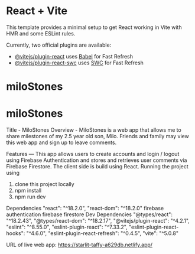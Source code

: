 # React + Vite

This template provides a minimal setup to get React working in Vite with HMR and some ESLint rules.

Currently, two official plugins are available:

- [@vitejs/plugin-react](https://github.com/vitejs/vite-plugin-react/blob/main/packages/plugin-react/README.md) uses [Babel](https://babeljs.io/) for Fast Refresh
- [@vitejs/plugin-react-swc](https://github.com/vitejs/vite-plugin-react-swc) uses [SWC](https://swc.rs/) for Fast Refresh
# miloStones
# miloStones
Title - MiloStones
Overview - MiloStones is a web app that allows me to share milestones of my 2.5 year old son, Milo.  Friends and family may view this web app and sign up to leave comments.

Features — This app allows users to create accounts and login / logout using Firebase Authentication and stores and retrieves user comments via Firebase Firestore.  The client side is build using React.
Running the project using
1. clone this project locally
2. npm install
3. npm run dev
 
Dependencies
    "react": "^18.2.0",
    "react-dom": "^18.2.0"
    firebase authentication
    firebase firestore
Dev Dependencies
    "@types/react": "^18.2.43",
    "@types/react-dom": "^18.2.17",
    "@vitejs/plugin-react": "^4.2.1",
    "eslint": "^8.55.0",
    "eslint-plugin-react": "^7.33.2",
    "eslint-plugin-react-hooks": "^4.6.0",
    "eslint-plugin-react-refresh": "^0.4.5",
    "vite": "^5.0.8"

URL of live web app: https://starlit-taffy-a629db.netlify.app/
